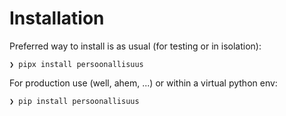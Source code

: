 # Installation

Preferred way to install is as usual (for testing or in isolation):

```console
❯ pipx install persoonallisuus
```

For production use (well, ahem, ...) or within a virtual python env:

```console
❯ pip install persoonallisuus
```


